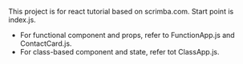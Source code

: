 This project is for react tutorial based on scrimba.com. Start point is index.js.

- For functional component and props, refer to FunctionApp.js and ContactCard.js.
- For class-based component and state, refer tot ClassApp.js.


